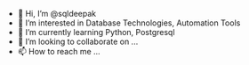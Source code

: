- 👋 Hi, I’m @sqldeepak
- 👀 I’m interested in Database Technologies, Automation Tools
- 🌱 I’m currently learning Python, Postgresql
- 💞️ I’m looking to collaborate on ...
- 📫 How to reach me ...

<!---
sqldeepak/sqldeepak is a ✨ special ✨ repository because its `README.md` (this file) appears on your GitHub profile.
You can click the Preview link to take a look at your changes.
--->
